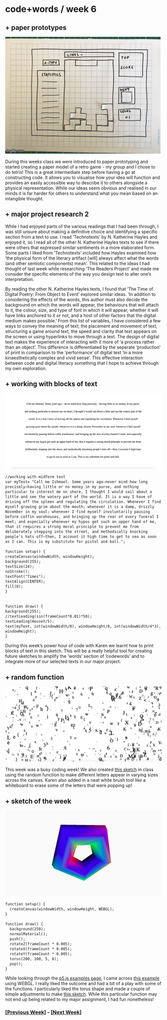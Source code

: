 # code+words / week 6

## + paper prototypes

<img src="tetris.GIF">

During this weeks class we were introduced to paper prototyping and started creating a paper model of a retro game - my group and I chose to do tetris! This is a great intermediate step before having a go at constructing code. It allows you to visualise how your idea will function and provides an easily accessible way to describe it to others alongside a physical representation. While our ideas seem obvious and realised in our minds it is far harder for others to understand what you mean based on an intangible thought.

## + major project research 2

While I had enjoyed parts of the various readings that I had been through, I was still unsure about making a definitive choice and identifying a specific section from a text to use. I read ‘Technotexts’ by N. Katherine Hayles and enjoyed it, so I read all of the other N. Katherine Hayles texts to see if there were others that expressed similar sentiments in a more elaborated form. Some parts I liked from ‘Technotexts’ included how Hayles examined how ‘the physical form of the literary artifact [will] always affect what the words (and other semiotic components) mean’. This related to the ideas I had thought of last week while researching ‘The Readers Project’ and made me consider the specific elements of the way you design text to alter one’s interpretation. 

By reading the other N. Katherine Hayles texts, I found that ‘The Time of Digital Poetry: From Object to Event’ explored similar ideas. ‘In addition to considering the effects of the words, this author must also decide the background on which the words will appear, the behaviours that will attach to it, the colour, size, and type of font in which it will appear, whether it will have links anchored to it or not, and a host of other factors that the digital medium makes possible.’ From this list of variables, I have considered a few ways to convey the meaning of text; the placement and movement of text, structuring a game around text, the speed and clarity that text appears on the screen or using hyperlinks to move through a text. The design of digital text makes the experience of interacting with it more of ‘a process rather than an object’. This difference is differentiated by the seperate ‘production’ of print in comparison to the ‘performance’ of digital text ‘in a more kinaesthetically complex and vivid sense’. This effective interaction between code and digital literacy something that I hope to achieve through my own exploration.

## + working with blocks of text

<img src="paragraph.jpg">

```
//working with midform text
var myText= "Call me Ishmael. Some years ago—never mind how long precisely—having little or no money in my purse, and nothing particular to interest me on shore, I thought I would sail about a little and see the watery part of the world. It is a way I have of driving off the spleen and regulating the circulation. Whenever I find myself growing grim about the mouth; whenever it is a damp, drizzly November in my soul; whenever I find myself involuntarily pausing before coffin warehouses, and bringing up the rear of every funeral I meet; and especially whenever my hypos get such an upper hand of me, that it requires a strong moral principle to prevent me from deliberately stepping into the street, and methodically knocking people’s hats off—then, I account it high time to get to sea as soon as I can. This is my substitute for pistol and ball.";

function setup() {
createCanvas(windowWidth, windowHeight);
background(255);
textSize(24);
noStroke();
textFont("Times");
textAlign(CENTER);
fill(0);
}


function draw() {
background(255);
//textLeading(sin(frameCount*0.01)*50);
textLeading(mouseY/5);
text(myText, int(windowWidth/8), windowHeight/8, int(windowWidth/4*3), windowHeight);
}
```
During this week’s power hour of code with Karen we learnt how to print blocks of text in this sketch. This will be a really helpful tool for creating future sketches to amplify the ‘words’ section of ‘codewords’ and to integrate more of our selected texts in our major project.


## + random function

<img src="letters.jpg">

This week was a busy coding week! We also created [this sketch](https://celiamance.github.io/codewords/SKO/WEEK6/whiteboard_letters/) in class using the random function to make different letters appear in varying sizes across the canvas. Karen also added in a neat white brush tool like a whiteboard to erase some of the letters that were popping up!

## + sketch of the week

<img src="torus.jpg">

```
function setup() {
  createCanvas(windowWidth, windowHeight, WEBGL);
}

function draw() {
  background(250);
  normalMaterial();
  push();
  rotateZ(frameCount * 0.005);
  rotateX(frameCount * 0.005);
  rotateY(frameCount * 0.005);
  torus(200, 100, 5, 8);
  pop();
}
```

While looking through the [p5.js examples page](https://p5js.org/examples/), I came across [this example](https://p5js.org/examples/3d-geometries.html) using WEBGL. I really liked the outcome and had a bit of a play with some of the functions. I particularly liked the torus shape and made a couple of simple adjustments to make [this sketch](https://celiamance.github.io/codewords/SKO/WEEK6/torus3d/). While this particular function may not end up being related to my major assignment, I had fun nonetheless!


### [[Previous Week]](https://celiamance.github.io/codewords/SKO/WEEK5/) - [[Next Week]](https://celiamance.github.io/codewords/SKO/WEEK7/)

